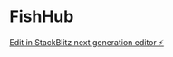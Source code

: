 # FishHub

[Edit in StackBlitz next generation editor ⚡️](https://stackblitz.com/~/github.com/hzy5000/FishHub)